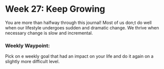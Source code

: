 # Week 27: Keep Growing

You are more than halfway through this journal! Most of us don;t do well when our lifestyle undergoes sudden
and dramatic change. We thrive when necessary change is slow and incremental.

### Weekly Waypoint:
Pick on e weekly goal that had an impact on your life and do it again on a slightly more difficult level.
